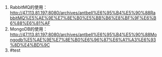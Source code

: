 1. RabbitMQ的使用：http://47.113.81.197:8080/archives/antbell%E6%95%B4%E5%90%88RabbitMQ%E5%AE%9E%E7%8E%B0%E5%BB%B6%E8%BF%9F%E6%B6%88%E6%81%AF
2. MongoDB的使用：http://47.113.81.197:8080/archives/antbell%E6%95%B4%E5%90%88Mongodb%E5%AE%9E%E7%8E%B0%E6%96%87%E6%A1%A3%E6%93%8D%E4%BD%9C
3. #test

